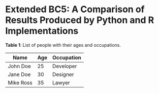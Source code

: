 # Extended BC5: A Comparison of Results Produced by Python and R Implementations

**Table 1**: List of people with their ages and occupations.

| Name      | Age | Occupation  |
|-----------|-----|-------------|
| John Doe  | 25  | Developer   |
| Jane Doe  | 30  | Designer    |
| Mike Ross | 35  | Lawyer      |
